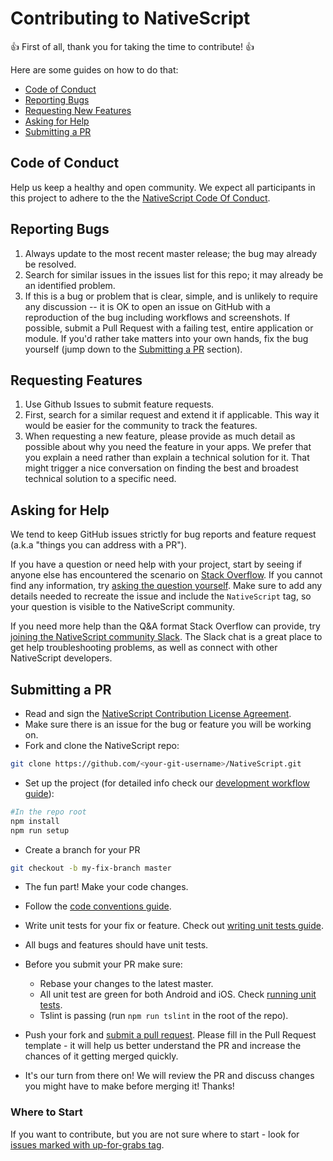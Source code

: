 # Contributing to NativeScript

:+1: First of all, thank you for taking the time to contribute! :+1:

Here are some guides on how to do that:
 - [Code of Conduct](#coc)
 - [Reporting Bugs](#bugs)
 - [Requesting New Features](#features)
 - [Asking for Help](#help)
 - [Submitting a PR](#pr)


##  <a name="coc"></a> Code of Conduct
Help us keep a healthy and open community. We expect all participants in this project to adhere to the the [NativeScript Code Of Conduct](https://github.com/NativeScript/codeofconduct).


## <a name="bugs"></a> Reporting Bugs

1. Always update to the most recent master release; the bug may already be resolved.
2. Search for similar issues in the issues list for this repo; it may already be an identified problem.
3. If this is a bug or problem that is clear, simple, and is unlikely to require any discussion -- it is OK to open an issue on GitHub with a reproduction of the bug including workflows and screenshots. If possible, submit a Pull Request with a failing test, entire application or module. If you'd rather take matters into your own hands, fix the bug yourself (jump down to the [Submitting a PR](#pr) section).

## <a name="features"></a> Requesting Features

1. Use Github Issues to submit feature requests.
2. First, search for a similar request and extend it if applicable. This way it would be easier for the community to track the features.
3. When requesting a new feature, please provide as much detail as possible about why you need the feature in your apps. We prefer that you explain a need rather than explain a technical solution for it. That might trigger a nice conversation on finding the best and broadest technical solution to a specific need.

## <a name="help"></a> Asking for Help

We tend to keep GitHub issues strictly for bug reports and feature request (a.k.a "things you can address with a PR").

If you have a question or need help with your project, start by seeing if anyone else has encountered the scenario on [Stack Overflow](http://stackoverflow.com/questions/tagged/nativescript). If you cannot find any information, try [asking the question yourself](http://stackoverflow.com/questions/ask/advice?). Make sure to add any details needed to recreate the issue and include the `NativeScript` tag, so your question is visible to the NativeScript community.

If you need more help than the Q&A format Stack Overflow can provide, try [joining the NativeScript community Slack](http://developer.telerik.com/wp-login.php?action=slack-invitation). The Slack chat is a great place to get help troubleshooting problems, as well as connect with other NativeScript developers.

## <a name="pr"></a> Submitting a PR

* Read and sign the [NativeScript Contribution License Agreement](http://www.nativescript.org/cla).
* Make sure there is an issue for the bug or feature you will be working on.
* Fork and clone the NativeScript repo:
```bash
git clone https://github.com/<your-git-username>/NativeScript.git
```
* Set up the project (for detailed info check our [development workflow guide](DevelopmentWorkflow.md)):

```bash
#In the repo root
npm install
npm run setup
```

* Create a branch for your PR
```bash
git checkout -b my-fix-branch master
```

* The fun part! Make your code changes.

* Follow the [code conventions guide](CodeConvention.md).

* Write unit tests for your fix or feature. Check out [writing unit tests guide](WritingUnitTests.md).

* All bugs and features should have unit tests. 

* Before you submit your PR make sure:
    * Rebase your changes to the latest master.
    * All unit test are green for both Android and iOS. Check [running unit tests](DevelopmentWorkflow.md#running-unit-tests).
    * Tslint is passing (run `npm run tslint` in the root of the repo).

* Push your fork and [submit a pull request](https://github.com/NativeScript/NativeScript/compare). Please fill in the Pull Request template - it will help us better understand the PR and increase the chances of it getting merged quickly.

* It's our turn from there on! We will review the PR and discuss changes you might have to make before merging it! Thanks! 


### Where to Start

If you want to contribute, but you are not sure where to start - look for [issues marked with up-for-grabs tag](https://github.com/NativeScript/NativeScript/issues?q=is%3Aopen+is%3Aissue+label%3Aup-for-grabs).
